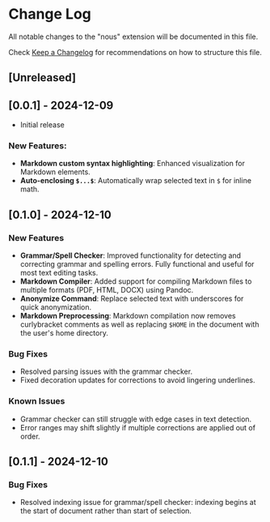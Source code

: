 # Change Log

All notable changes to the "nous" extension will be documented in this file.

Check [Keep a Changelog](http://keepachangelog.com/) for recommendations on how to structure this file.

## [Unreleased]


## [0.0.1] - 2024-12-09

- Initial release

### New Features:
  - **Markdown custom syntax highlighting**: Enhanced visualization for Markdown elements.
  - **Auto-enclosing `$...$`**: Automatically wrap selected text in `$` for inline math.

## [0.1.0] - 2024-12-10

### New Features
- **Grammar/Spell Checker**: Improved functionality for detecting and correcting grammar and spelling errors. Fully functional and useful for most text editing tasks.
- **Markdown Compiler**: Added support for compiling Markdown files to multiple formats (PDF, HTML, DOCX) using Pandoc.
- **Anonymize Command**: Replace selected text with underscores for quick anonymization.
- **Markdown Preprocessing**: Markdown compilation now removes curlybracket comments as well as replacing `$HOME` in the document with the user's home directory.

### Bug Fixes
- Resolved parsing issues with the grammar checker.
- Fixed decoration updates for corrections to avoid lingering underlines.

### Known Issues
- Grammar checker can still struggle with edge cases in text detection.
- Error ranges may shift slightly if multiple corrections are applied out of order.

## [0.1.1] - 2024-12-10

### Bug Fixes
- Resolved indexing issue for grammar/spell checker: indexing begins at the start of document rather than start of selection. 